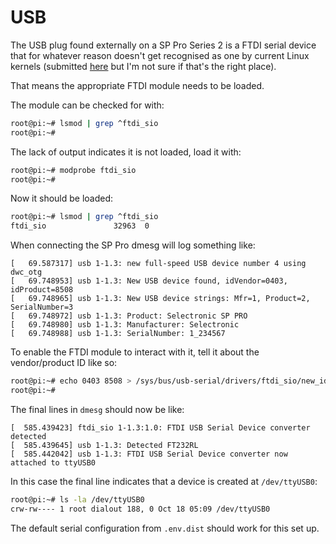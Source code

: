 # USB

The USB plug found externally on a SP Pro Series 2 is a FTDI serial device that for whatever reason doesn't get recognised as one by current Linux kernels (submitted [here](https://usb-ids.gowdy.us/read/UD/0403/8508) but I'm not sure if that's the right place).

That means the appropriate FTDI module needs to be loaded.

The module can be checked for with:

```bash
root@pi:~# lsmod | grep ^ftdi_sio
root@pi:~#
```

The lack of output indicates it is not loaded, load it with:

```bash
root@pi:~# modprobe ftdi_sio
root@pi:~#
```

Now it should be loaded:

```bash
root@pi:~# lsmod | grep ^ftdi_sio
ftdi_sio               32963  0
```

When connecting the SP Pro dmesg will log something like:

```
[   69.587317] usb 1-1.3: new full-speed USB device number 4 using dwc_otg
[   69.748953] usb 1-1.3: New USB device found, idVendor=0403, idProduct=8508
[   69.748965] usb 1-1.3: New USB device strings: Mfr=1, Product=2, SerialNumber=3
[   69.748972] usb 1-1.3: Product: Selectronic SP PRO
[   69.748980] usb 1-1.3: Manufacturer: Selectronic
[   69.748988] usb 1-1.3: SerialNumber: 1_234567
```

To enable the FTDI module to interact with it, tell it about the vendor/product ID like so:

```bash
root@pi:~# echo 0403 8508 > /sys/bus/usb-serial/drivers/ftdi_sio/new_id
root@pi:~#
```

The final lines in `dmesg` should now be like:

```
[  585.439423] ftdi_sio 1-1.3:1.0: FTDI USB Serial Device converter detected
[  585.439645] usb 1-1.3: Detected FT232RL
[  585.442042] usb 1-1.3: FTDI USB Serial Device converter now attached to ttyUSB0
```

In this case the final line indicates that a device is created at `/dev/ttyUSB0`:

```bash
root@pi:~# ls -la /dev/ttyUSB0
crw-rw---- 1 root dialout 188, 0 Oct 18 05:09 /dev/ttyUSB0
```

The default serial configuration from `.env.dist` should work for this set up.
